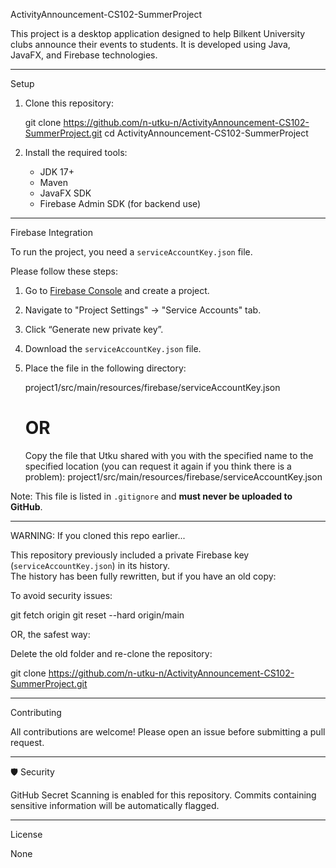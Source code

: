 ActivityAnnouncement-CS102-SummerProject

This project is a desktop application designed to help Bilkent University clubs announce their events to students. It is developed using Java, JavaFX, and Firebase technologies.

------------------------------------------------------------
 Setup

1. Clone this repository:

   git clone https://github.com/n-utku-n/ActivityAnnouncement-CS102-SummerProject.git
   cd ActivityAnnouncement-CS102-SummerProject

2. Install the required tools:
   - JDK 17+
   - Maven
   - JavaFX SDK
   - Firebase Admin SDK (for backend use)

------------------------------------------------------------
 Firebase Integration

To run the project, you need a `serviceAccountKey.json` file.

Please follow these steps:

1. Go to [Firebase Console](https://console.firebase.google.com/) and create a project.
2. Navigate to "Project Settings" → "Service Accounts" tab.
3. Click “Generate new private key”.
4. Download the `serviceAccountKey.json` file.
5. Place the file in the following directory:

   project1/src/main/resources/firebase/serviceAccountKey.json

    # OR

   Copy the file that Utku shared with you with the specified name to the specified location (you can request it again if you think there is a problem):
      project1/src/main/resources/firebase/serviceAccountKey.json

Note: This file is listed in `.gitignore` and **must never be uploaded to GitHub**.

------------------------------------------------------------
 WARNING: If you cloned this repo earlier...

This repository previously included a private Firebase key (`serviceAccountKey.json`) in its history.  
The history has been fully rewritten, but if you have an old copy:

To avoid security issues:

   git fetch origin
   git reset --hard origin/main

OR, the safest way:

   Delete the old folder and re-clone the repository:

   git clone https://github.com/n-utku-n/ActivityAnnouncement-CS102-SummerProject.git

------------------------------------------------------------
 Contributing

All contributions are welcome! Please open an issue before submitting a pull request.

------------------------------------------------------------
🛡 Security

GitHub Secret Scanning is enabled for this repository. Commits containing sensitive information will be automatically flagged.

------------------------------------------------------------
 License

None
